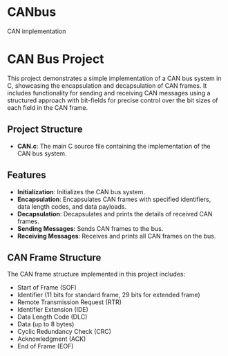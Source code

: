 # CANbus
CAN implementation 
# CAN Bus Project

This project demonstrates a simple implementation of a CAN bus system in C, showcasing the encapsulation and decapsulation of CAN frames. It includes functionality for sending and receiving CAN messages using a structured approach with bit-fields for precise control over the bit sizes of each field in the CAN frame.

## Project Structure

- **CAN.c**: The main C source file containing the implementation of the CAN bus system.

## Features

- **Initialization**: Initializes the CAN bus system.
- **Encapsulation**: Encapsulates CAN frames with specified identifiers, data length codes, and data payloads.
- **Decapsulation**: Decapsulates and prints the details of received CAN frames.
- **Sending Messages**: Sends CAN frames to the bus.
- **Receiving Messages**: Receives and prints all CAN frames on the bus.

## CAN Frame Structure

The CAN frame structure implemented in this project includes:
- Start of Frame (SOF)
- Identifier (11 bits for standard frame, 29 bits for extended frame)
- Remote Transmission Request (RTR)
- Identifier Extension (IDE)
- Data Length Code (DLC)
- Data (up to 8 bytes)
- Cyclic Redundancy Check (CRC)
- Acknowledgment (ACK)
- End of Frame (EOF)
